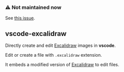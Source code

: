 ### :warning: Not maintained now

See [this issue](https://github.com/brijeshb42/vscode-excalidraw/issues/16).

## vscode-excalidraw

Directly create and edit [Excalidraw](https://excalidraw.com/) images in **vscode**.

Edit or create a file with `.excalidraw` extension.

It embeds a modified version of [Excalidraw](https://github.com/brijeshb42/excalidraw) to edit files.
